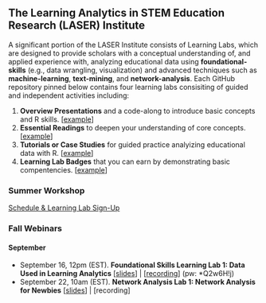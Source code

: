 ## The Learning Analytics in STEM Education Research (LASER) Institute 

A significant portion of the LASER Institute consists of Learning Labs, which are designed to provide scholars with a conceptual understanding of, and applied experience with, analyzing educational data using **foundational-skills** (e.g., data wrangling, visualization) and advanced techniques such as  **machine-learning**, **text-mining**, and **network-analysis**. Each GitHub repository pinned below contains four learning labs consisiting of guided and independent activities including:
1.  **Overview Presentations** and a code-along to introduce basic concepts and R skills. [[example](https://laser-institute.github.io/network-analysis/lab-4/sna-lab-4-slides.html)] 
2.  **Essential Readings** to deepen your understanding of core concepts. [[example](https://laser-institute.github.io/network-analysis/lab-4/sna-lab-4-readings.html)]
3.  **Tutorials or Case Studies** for guided practice analyizing educational data with R. [[example](https://laser-institute.github.io/network-analysis/lab-4/sna-lab-4-case-study-key.html)]
4.  **Learning Lab Badges** that you can earn by demonstrating basic compentencies. [[example](https://laser-institute.github.io/network-analysis/lab-4/sna-lab-4-badge.html)]

### Summer Workshop
[Schedule & Learning Lab Sign-Up](https://docs.google.com/document/d/1_vI6pf00ozJOHOooTNZh9g3P0KacxYWDo74fin_5Kgw/edit?usp=sharing)

### Fall Webinars
#### September
- September 16, 12pm (EST). **Foundational Skills Learning Lab 1: Data Used in Learning Analytics** [[slides](https://laser-institute.github.io/foundational-skills/foundation_lab_1/index.html#1)] | [[recording](https://ncsu.zoom.us/rec/share/Vy41XB4h0qCXiBnDON5-tfqormiBxC4QqOkcvAE3KvWdo6BKm8NXPTHXpqe31sO2.9Cq8Gs9Wz-96UBJa)] (pw: *Q2w6H!j)
- September 22, 10am (EST). **Network Analysis Lab 1: Network Analysis for Newbies** [[slides](https://laser-institute.github.io/network-analysis/lab-1/sna-lab-1-slides.html#1)] | [recording]
